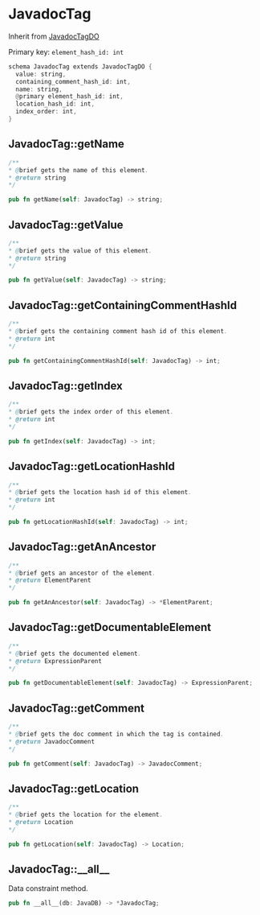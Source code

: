 # JavadocTag

Inherit from [JavadocTagDO](./JavadocTagDO.md)

Primary key: `element_hash_id: int`

```rust
schema JavadocTag extends JavadocTagDO {
  value: string,
  containing_comment_hash_id: int,
  name: string,
  @primary element_hash_id: int,
  location_hash_id: int,
  index_order: int,
}
```
## JavadocTag::getName

```java
/**
* @brief gets the name of this element.
* @return string
*/
```
```rust
pub fn getName(self: JavadocTag) -> string;
```
## JavadocTag::getValue

```java
/**
* @brief gets the value of this element.
* @return string
*/
```
```rust
pub fn getValue(self: JavadocTag) -> string;
```
## JavadocTag::getContainingCommentHashId

```java
/**
* @brief gets the containing comment hash id of this element.
* @return int
*/
```
```rust
pub fn getContainingCommentHashId(self: JavadocTag) -> int;
```
## JavadocTag::getIndex

```java
/**
* @brief gets the index order of this element.
* @return int
*/
```
```rust
pub fn getIndex(self: JavadocTag) -> int;
```
## JavadocTag::getLocationHashId

```java
/**
* @brief gets the location hash id of this element.
* @return int
*/
```
```rust
pub fn getLocationHashId(self: JavadocTag) -> int;
```
## JavadocTag::getAnAncestor

```java
/**
* @brief gets an ancestor of the element.
* @return ElementParent 
*/
```
```rust
pub fn getAnAncestor(self: JavadocTag) -> *ElementParent;
```
## JavadocTag::getDocumentableElement

```java
/**
* @brief gets the documented element.
* @return ExpressionParent 
*/
```
```rust
pub fn getDocumentableElement(self: JavadocTag) -> ExpressionParent;
```
## JavadocTag::getComment

```java
/**
* @brief gets the doc comment in which the tag is contained.
* @return JavadocComment 
*/
```
```rust
pub fn getComment(self: JavadocTag) -> JavadocComment;
```
## JavadocTag::getLocation

```java
/**
* @brief gets the location for the element.
* @return Location
*/
```
```rust
pub fn getLocation(self: JavadocTag) -> Location;
```
## JavadocTag::\_\_all\_\_

Data constraint method.

```rust
pub fn __all__(db: JavaDB) -> *JavadocTag;
```
